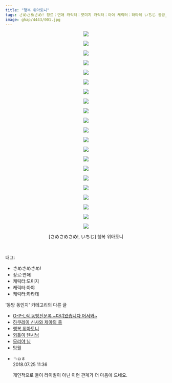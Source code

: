 ```yaml
---
title: "행복 위아토니"
tags: さめさめさめ! 장르：연애 캐릭터：모미지 캐릭터：아야 캐릭터：하타테 いちじ 동방_동인지
image: ghap/4443/001.jpg
---
```

<div class="article">
<p style="text-align: center; clear: none; float: none;"><img src="{{ site.nasurl }}/ghap/4443/001.jpg"/></p>
<p style="text-align: center; clear: none; float: none;"><img src="{{ site.nasurl }}/ghap/4443/002.jpg"/></p>
<p style="text-align: center; clear: none; float: none;"><img src="{{ site.nasurl }}/ghap/4443/003.jpg"/></p>
<p style="text-align: center; clear: none; float: none;"><img src="{{ site.nasurl }}/ghap/4443/004.jpg"/></p>
<p style="text-align: center; clear: none; float: none;"><img src="{{ site.nasurl }}/ghap/4443/005.jpg"/></p>
<p style="text-align: center; clear: none; float: none;"><img src="{{ site.nasurl }}/ghap/4443/006.jpg"/></p>
<p style="text-align: center; clear: none; float: none;"><img src="{{ site.nasurl }}/ghap/4443/007.jpg"/></p>
<p style="text-align: center; clear: none; float: none;"><img src="{{ site.nasurl }}/ghap/4443/008.jpg"/></p>
<p style="text-align: center; clear: none; float: none;"><img src="{{ site.nasurl }}/ghap/4443/009.jpg"/></p>
<p style="text-align: center; clear: none; float: none;"><img src="{{ site.nasurl }}/ghap/4443/010.jpg"/></p>
<p style="text-align: center; clear: none; float: none;"><img src="{{ site.nasurl }}/ghap/4443/011.jpg"/></p>
<p style="text-align: center; clear: none; float: none;"><img src="{{ site.nasurl }}/ghap/4443/012.jpg"/></p>
<p style="text-align: center; clear: none; float: none;"><img src="{{ site.nasurl }}/ghap/4443/013.jpg"/></p>
<p style="text-align: center; clear: none; float: none;"><img src="{{ site.nasurl }}/ghap/4443/014.jpg"/></p>
<p style="text-align: center; clear: none; float: none;"><img src="{{ site.nasurl }}/ghap/4443/015.jpg"/></p>
<p style="text-align: center; clear: none; float: none;"><img src="{{ site.nasurl }}/ghap/4443/016.jpg"/></p>
<p style="text-align: center; clear: none; float: none;"><img src="{{ site.nasurl }}/ghap/4443/017.jpg"/></p>
<p style="text-align: center; clear: none; float: none;"><img src="{{ site.nasurl }}/ghap/4443/018.jpg"/></p>
<p style="text-align: center; clear: none; float: none;"><img src="{{ site.nasurl }}/ghap/4443/019.jpg"/></p>
<p style="text-align: center; clear: none; float: none;"><img src="{{ site.nasurl }}/ghap/4443/020.jpg"/></p>
<p style="text-align: center; clear: none; float: none;"><img src="{{ site.nasurl }}/ghap/4443/021.jpg"/></p>
<p style="text-align: center; clear: none; float: none;">[さめさめさめ!, いちじ] 행복 위아토니</p>
<p><br/></p>
</div><div class="tagTrail">
<p>태그: </p>
<ul>
<li>さめさめさめ!</li>
<li>장르:연애</li>
<li>캐릭터:모미지</li>
<li>캐릭터:아야</li>
<li>캐릭터:하타테</li>
</ul>
</div><div class="another">
<p>'동방 동인지' 카테고리의 다른 글</p>
<ul>
<li><a href="/2018-06-11-ghap_4445">O-P-L식 동방전문록 ~다녀왔습니다 어서와~</a></li>
<li><a href="/2018-06-11-ghap_4444">하쿠레이 신사와 제야의 종</a></li>
<li><a href="/2018-06-11-ghap_4443">행복 위아토니</a></li>
<li><a href="/2018-06-11-ghap_4442">외톨이 텐시님</a></li>
<li><a href="/2018-06-09-ghap_4397">모리야 님</a></li>
<li><a href="/2018-06-09-ghap_4441">망월</a></li>
</ul>
</div><div class="cb_module cb_fluid">
<div class="cb_wrt cb_profile">
<div class="comment">
<ul>
<li class="cb_thumb_off" id="comment15293356">
<div class="cb_comment_area">
<div class="cb_info_area">
<div class="cb_section">
<span class="cb_nick_name">ㄱㅁㅎ</span>
</div>
<div class="cb_section">
<span class="cb_date">2018.07.25 11:36 </span>
</div>
</div>
<div class="cb_dsc_comment">
<p class="cb_dsc">
											개인적으로 둘이 라이벌이 아닌 이런 관계가 더 마음에 드네요.
										</p>
</div>
</div></li>
</ul>
</div>
</div><!-- commentList close -->
</div>